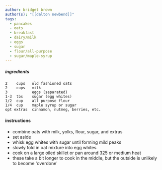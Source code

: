 ```yaml
---
author: bridget brown
author(s): "[[dalton newbend]]"
tags:
  - pancakes
  - oats
  - breakfast
  - dairy/milk
  - eggs
  - sugar
  - flour/all-purpose
  - sugar/maple-syrup
---
```

##### ingredients
	2    cups   old fashioned oats
	2    cups   milk
	3           eggs (separated)
	1-3  tbs    sugar (egg whites)
	1/2  cup    all purpose flour
	1/4  cup    maple syrup or sugar
	opt extras  cinnamon, nutmeg, berries, etc.

#### instructions
- combine oats with milk, yolks, flour, sugar, and extras
- set aside
- whisk egg whites with sugar until forming mild peaks
- slowly fold in oat mixture into egg whites
- cook on a large oiled skillet or pan around 325 or medium heat
- these take a bit longer to cook in the middle, but the outside is unlikely to become 'overdone'